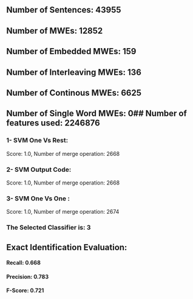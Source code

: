 ## Number of Sentences: 43955
## Number of MWEs: 12852

## Number of Embedded MWEs: 159

## Number of Interleaving MWEs: 136

## Number of Continous MWEs: 6625
## Number of Single Word MWEs: 0## Number of features used: 2246876

### 1- SVM One Vs Rest: 
Score: 1.0, Number of merge operation: 2668
### 2- SVM Output Code: 
Score: 1.0, Number of merge operation: 2668
### 3- SVM One Vs One : 
Score: 1.0, Number of merge operation: 2674
### The Selected Classifier is: 3
## Exact Identification Evaluation: 
#### Recall: 0.668
#### Precision: 0.783
#### F-Score: 0.721
